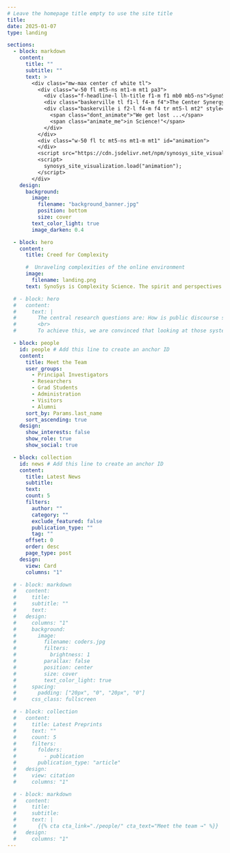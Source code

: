 ```yaml
---
# Leave the homepage title empty to use the site title
title:
date: 2025-01-07
type: landing

sections:
  - block: markdown
    content:
      title: ""
      subtitle: ""
      text: >
        <div class="mw-max center cf white tl">
          <div class="w-50 fl mt5-ns mt1-m mt1 pa3">
            <div class="f-headline-l lh-title f1-m f1 mb0 mb5-ns">SynoSys</div>
            <div class="baskerville tl f1-l f4-m f4">The Center Synergy of Systems</div>
            <div class="baskerville i f2-l f4-m f4 tr mt5-l mt2" style="--duration: 1.5s; --delay: 0s">
              <span class="dont_animate">"We get lost ...</span>
              <span class="animate_me">in Science!"</span>
            </div>
          </div>
          <div class="w-50 fl tc mt5-ns mt1-m mt1" id="animation">
          </div>
          <script src="https://cdn.jsdelivr.net/npm/synosys_site_visualization@1.1.3"></script>
          <script>
            synosys_site_visualization.load("animation");
          </script>
        </div>
    design:
      background:
        image:
          filename: "background_banner.jpg"
          position: bottom
          size: cover
        text_color_light: true
        image_darken: 0.4

  - block: hero
    content:
      title: Creed for Complexity

      #  Unraveling complexities of the online environment
      image:
        filename: landing.png
      text: SynoSys is Complexity Science. The spirit and perspectives that Complexity Science offers pervade the Center, its people and their activities. We investigate phenomena that seem unrelated at first glance. Yet, we seek and search for underlying rules that connect them. We have an anti-disciplinary attitude, we are neo-generalists, we transcend the borders of traditional disciplines. We explore, we do science with a compass, rather than a map. We get lost in science.

  # - block: hero
  #   content:
  #     text: |
  #       The central research questions are: How is public discourse shaped by social networks and sorting algorithms, and how does it benefit certain rhetoric? How do generated images affect attention and emotions and how do they reinforce certain narratives more than others? Establishing causality between these factors in such complex socio-technical systems is an overarching challenge that we aim to address.
  #       <br>
  #       To achieve this, we are convinced that looking at those systems from various angles is crucial. While the overarching questions span the whole research groups, we are composed of a variety of disciplinary backgrounds and methods. Digitalization is not only impacting social systems, but also expanding the methods for studying them and enabling us to cover a spectrum of measurements of human behavior between micro and macro levels, ranging from online experiments to field studies in social media and large-scale platform data analysis, while computer simulations may help connect the scales.

  - block: people
    id: people # Add this line to create an anchor ID
    content:
      title: Meet the Team
      user_groups:
        - Principal Investigators
        - Researchers
        - Grad Students
        - Administration
        - Visitors
        - Alumni
      sort_by: Params.last_name
      sort_ascending: true
    design:
      show_interests: false
      show_role: true
      show_social: true

  - block: collection
    id: news # Add this line to create an anchor ID
    content:
      title: Latest News
      subtitle:
      text:
      count: 5
      filters:
        author: ""
        category: ""
        exclude_featured: false
        publication_type: ""
        tag: ""
      offset: 0
      order: desc
      page_type: post
    design:
      view: Card
      columns: "1"

  # - block: markdown
  #   content:
  #     title:
  #     subtitle: ""
  #     text:
  #   design:
  #     columns: "1"
  #     background:
  #       image:
  #         filename: coders.jpg
  #         filters:
  #           brightness: 1
  #         parallax: false
  #         position: center
  #         size: cover
  #         text_color_light: true
  #     spacing:
  #       padding: ["20px", "0", "20px", "0"]
  #     css_class: fullscreen

  # - block: collection
  #   content:
  #     title: Latest Preprints
  #     text: ""
  #     count: 5
  #     filters:
  #       folders:
  #         - publication
  #       publication_type: "article"
  #   design:
  #     view: citation
  #     columns: "1"

  # - block: markdown
  #   content:
  #     title:
  #     subtitle:
  #     text: |
  #       {{% cta cta_link="./people/" cta_text="Meet the team →" %}}
  #   design:
  #     columns: "1"
---
```

